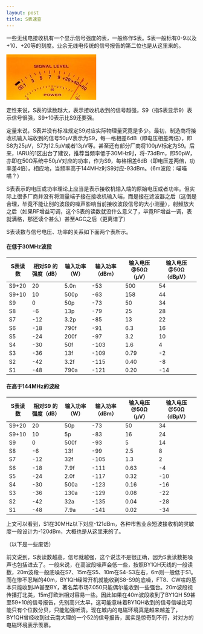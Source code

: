 ```yaml
---
layout: post
title: S表速查
---
```


一些无线电接收机有一个显示信号强度的表，一般称作S表。S表一般标有0-9以及+10、+20等的刻度。业余无线电传统的信号报告的第二位也是从这里来的。

![/pictures/Pmeter-t.jpg](/pictures/Pmeter-t.jpg)

定性来说，S表的读数越大，表示接收机收到的信号越强，S9（指S表显示9）表示信号很强，S9+10表示比S9还要强。

定量来说，S表并没有标准规定S9对应实际物理量究竟是多少。最初，制造商将接收机输入端收到的信号50μV表示为S9，每一格相差6dB（即电压相差两倍），即S8为25μV，S7为12.5μV或者13μV等。甚至还有部分厂商将100μV标定为S9。后来，IARU的1区出台了建议，推荐当频率低于30MHz时，将-73dBm，即50pW，亦即在50Ω系统中50μV对应的功率，作为S9，每格相差6dB（即电压差两倍，功率差4倍）。相应地，当频率高于144MHz时S9对应-93dBm。（6m波段：喵喵喵？）

S表表示的电压或功率理论上应当是表示接收机输入端的原始电压或者功率。但实际上很多厂商并没有将测量端子接在接收机输入端，而是接在滤波器之后（这倒是合理，毕竟不能让别的波段的噪声影响当前接收波段信号的大小测量），射频放大之后（如果RF增益可调，这个S表的读数就没什么意义了，毕竟RF增益一调，表就满格，那还读个甚么）甚至AGC之后（更离谱了）

S表读数与信号电压、功率的关系如下面两个表所示。

#### 在低于30MHz波段

|S表读数|相对S9 的强度（dB）|输入功率（W）|输入功率（dBm）|输入电压@50Ω（μV）|输入电压@50Ω（dBμV）|
|-|-|-|-|-|-|
|S9+20|20|5.0n|-53|500|54|
|S9+10|10|500p|-63|158|44|
|S9|0|50p|-73|50|34|
|S8|-6|13p|-79|25|28|
|S7|-12|3.2p|-85|13|22|
|S6|-18|790f|-91|6.3|16|
|S5|-24|200f|-97|3.2|10|
|S4|-30|50f|-103|1.6|4|
|S3|-36|13f|-109|0.79|-2|
|S2|-42|3.2f|-115|0.40|-8|
|S1|-48|790a|-121|0.20|-14|

#### 在高于144MHz的波段

|S表读数|相对S9 的强度（dB）|输入功率（W）|输入功率（dBm）|输入电压@50Ω（μV）|输入电压@50Ω（dBμV）|
|-|-|-|-|-|-|
|S9+20|20|50p|-73|50|34|
|S9+10|10|5p|-83|16|24|
|S9|0|500f|-93|5|14|
|S8|-6|13f|-99|2.5|8|
|S7|-12|32f|-105|1.3|2|
|S6|-18|7.9f|-111|0.63|-4|
|S5|-24|2.0f|-117|0.32|-10|
|S4|-30|500a|-123|0.16|-16|
|S3|-36|130a|-129|0.08|-22|
|S2|-42|32a|-135|0.04|-28|
|S1|-48|7.9a|-141|0.02|-34|

上文可以看到，S1在30MHz以下对应-121dBm，各种市售业余短波接收机的灵敏度一般设计为-120dBm，大概也是从这里来的了。

（以下是一些废话）

前文说到，S表读数越高，信号就越强，这个说法不是很正确，因为S表读数把噪声也包括进去了。一般来说，在高波段噪声会低一些，按照BY1QH天线的一般读数，20m波段一般底噪在S7、15m在S5、10m在S4-S3左右，6m则一般低于S1。而在惨不忍睹的40m，BY1QH经常开机就能收到S8-S9的底噪，FT8、CW啥的基本只能收到JA甚至BY，著名菜市场7.050只能偶尔能收到一些强台。20m波段视传播打北美，15m打欧洲相对容易一些。因此如果在40m波段收到了BY1QH 59甚至59+10的信号报告，先别高兴太早，这可能意味着BY1QH收到的信号信噪比可能只有个位数分贝，只能勉强听清。现在城内的电磁环境真是越来越差了，BY1QH曾经收到过云南大理的一个52的信号报告，属实是惊奇到不行，对对方的电磁环境表示羡慕。
